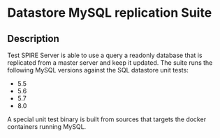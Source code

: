 # Datastore MySQL replication Suite

## Description

Test SPIRE Server is able to use a query a readonly database that is replicated from a master server and keep it updated.
The suite runs the following MySQL versions against the SQL datastore unit tests:

- 5.5
- 5.6
- 5.7
- 8.0

A special unit test binary is built from sources that targets the docker
containers running MySQL.

